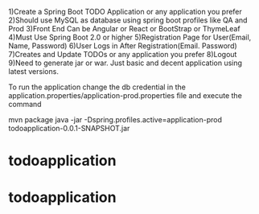 1)Create a Spring Boot TODO Application or any application you prefer
2)Should use MySQL as database using spring boot profiles like QA and Prod
3)Front End Can be Angular or React or BootStrap or ThymeLeaf
4)Must Use Spring Boot 2.0 or higher
5)Registration Page for User(Email, Name, Password)
6)User Logs in After Registration(Email. Password)
7)Creates and Update TODOs or any application you prefer
8)Logout
9)Need to generate jar or war.
Just basic and decent application using latest versions.



To run the application change the db credential in the application.properties/application-prod.properties file
and execute the command

mvn package
java -jar -Dspring.profiles.active=application-prod todoapplication-0.0.1-SNAPSHOT.jar
# todoapplication
# todoapplication
